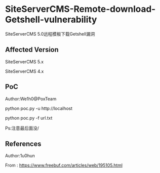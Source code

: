 # SiteServerCMS-Remote-download-Getshell-vulnerability

SiteServerCMS 5.0远程模板下载Getshell漏洞


## Affected Version
SiteServerCMS 5.x

SiteServerCMS 4.x


## PoC
Author:We1h0@PoxTeam

python poc.py -u http://localhost

python poc.py -f url.txt

Ps:注意最后面没/


## References

Author:1u0hun

From : https://www.freebuf.com/articles/web/195105.html
